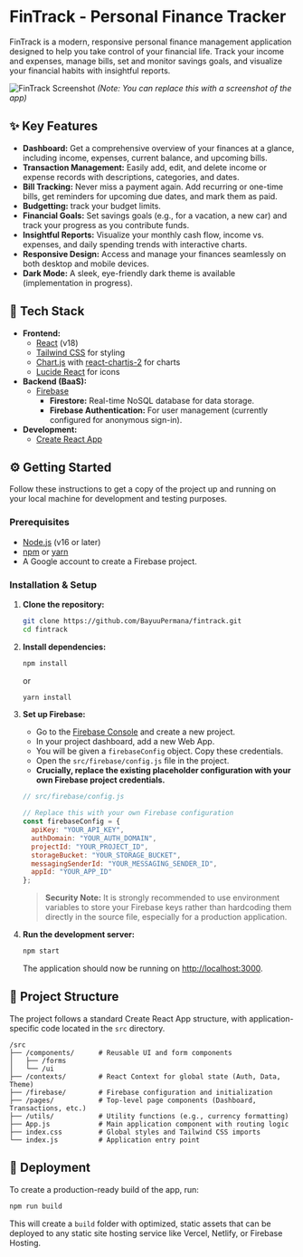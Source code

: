 # FinTrack - Personal Finance Tracker

FinTrack is a modern, responsive personal finance management application designed to help you take control of your financial life. Track your income and expenses, manage bills, set and monitor savings goals, and visualize your financial habits with insightful reports.

![FinTrack Screenshot](https://i.imgur.com/YOUR_SCREENSHOT_URL.png) 
*(Note: You can replace this with a screenshot of the app)*

## ✨ Key Features

*   **Dashboard:** Get a comprehensive overview of your finances at a glance, including income, expenses, current balance, and upcoming bills.
*   **Transaction Management:** Easily add, edit, and delete income or expense records with descriptions, categories, and dates.
*   **Bill Tracking:** Never miss a payment again. Add recurring or one-time bills, get reminders for upcoming due dates, and mark them as paid.
*   **Budgetting:** track your budget limits.
*   **Financial Goals:** Set savings goals (e.g., for a vacation, a new car) and track your progress as you contribute funds.
*   **Insightful Reports:** Visualize your monthly cash flow, income vs. expenses, and daily spending trends with interactive charts.
*   **Responsive Design:** Access and manage your finances seamlessly on both desktop and mobile devices.
*   **Dark Mode:** A sleek, eye-friendly dark theme is available (implementation in progress).

## 🚀 Tech Stack

*   **Frontend:**
    *   [React](https://reactjs.org/) (v18)
    *   [Tailwind CSS](https://tailwindcss.com/) for styling
    *   [Chart.js](https://www.chartjs.org/) with [react-chartjs-2](https://react-chartjs-2.js.org/) for charts
    *   [Lucide React](https://lucide.dev/) for icons
*   **Backend (BaaS):**
    *   [Firebase](https://firebase.google.com/)
        *   **Firestore:** Real-time NoSQL database for data storage.
        *   **Firebase Authentication:** For user management (currently configured for anonymous sign-in).
*   **Development:**
    *   [Create React App](https://create-react-app.dev/)

## ⚙️ Getting Started

Follow these instructions to get a copy of the project up and running on your local machine for development and testing purposes.

### Prerequisites

*   [Node.js](https://nodejs.org/) (v16 or later)
*   [npm](https://www.npmjs.com/) or [yarn](https://yarnpkg.com/)
*   A Google account to create a Firebase project.

### Installation & Setup

1.  **Clone the repository:**
    ```sh
    git clone https://github.com/BayuuPermana/fintrack.git
    cd fintrack
    ```

2.  **Install dependencies:**
    ```sh
    npm install
    ```
    or
    ```sh
    yarn install
    ```

3.  **Set up Firebase:**
    *   Go to the [Firebase Console](https://console.firebase.google.com/) and create a new project.
    *   In your project dashboard, add a new Web App.
    *   You will be given a `firebaseConfig` object. Copy these credentials.
    *   Open the `src/firebase/config.js` file in the project.
    *   **Crucially, replace the existing placeholder configuration with your own Firebase project credentials.**

    ```javascript
    // src/firebase/config.js

    // Replace this with your own Firebase configuration
    const firebaseConfig = {
      apiKey: "YOUR_API_KEY",
      authDomain: "YOUR_AUTH_DOMAIN",
      projectId: "YOUR_PROJECT_ID",
      storageBucket: "YOUR_STORAGE_BUCKET",
      messagingSenderId: "YOUR_MESSAGING_SENDER_ID",
      appId: "YOUR_APP_ID"
    };
    ```
    > **Security Note:** It is strongly recommended to use environment variables to store your Firebase keys rather than hardcoding them directly in the source file, especially for a production application.

4.  **Run the development server:**
    ```sh
    npm start
    ```
    The application should now be running on [http://localhost:3000](http://localhost:3000).

## 📂 Project Structure

The project follows a standard Create React App structure, with application-specific code located in the `src` directory.

```
/src
├── /components/      # Reusable UI and form components
│   ├── /forms
│   └── /ui
├── /contexts/        # React Context for global state (Auth, Data, Theme)
├── /firebase/        # Firebase configuration and initialization
├── /pages/           # Top-level page components (Dashboard, Transactions, etc.)
├── /utils/           # Utility functions (e.g., currency formatting)
├── App.js            # Main application component with routing logic
├── index.css         # Global styles and Tailwind CSS imports
└── index.js          # Application entry point
```

## 🚀 Deployment

To create a production-ready build of the app, run:

```sh
npm run build
```

This will create a `build` folder with optimized, static assets that can be deployed to any static site hosting service like Vercel, Netlify, or Firebase Hosting.
